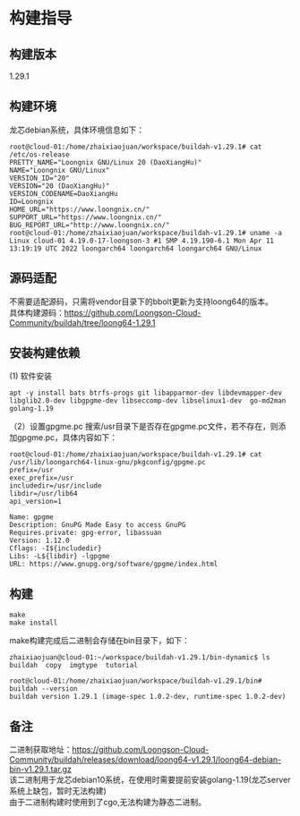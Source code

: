 # 构建指导
## 构建版本
1.29.1

## 构建环境
龙芯debian系统，具体环境信息如下：
```
root@cloud-01:/home/zhaixiaojuan/workspace/buildah-v1.29.1# cat /etc/os-release 
PRETTY_NAME="Loongnix GNU/Linux 20 (DaoXiangHu)"
NAME="Loongnix GNU/Linux"
VERSION_ID="20"
VERSION="20 (DaoXiangHu)"
VERSION_CODENAME=DaoXiangHu
ID=Loongnix
HOME_URL="https://www.loongnix.cn/"
SUPPORT_URL="https://www.loongnix.cn/"
BUG_REPORT_URL="http://www.loongnix.cn/"
root@cloud-01:/home/zhaixiaojuan/workspace/buildah-v1.29.1# uname -a
Linux cloud-01 4.19.0-17-loongson-3 #1 SMP 4.19.190-6.1 Mon Apr 11 13:19:19 UTC 2022 loongarch64 loongarch64 loongarch64 GNU/Linux
```

## 源码适配
不需要适配源码，只需将vendor目录下的bbolt更新为支持loong64的版本。       
具体构建源码：https://github.com/Loongson-Cloud-Community/buildah/tree/loong64-1.29.1 

## 安装构建依赖
(1) 软件安装
``` 
apt -y install bats btrfs-progs git libapparmor-dev libdevmapper-dev libglib2.0-dev libgpgme-dev libseccomp-dev libselinux1-dev  go-md2man golang-1.19
```
（2）设置gpgme.pc
搜索/usr目录下是否存在gpgme.pc文件，若不存在，则添加gpgme.pc，具体内容如下：
```
root@cloud-01:/home/zhaixiaojuan/workspace/buildah-v1.29.1# cat /usr/lib/loongarch64-linux-gnu/pkgconfig/gpgme.pc
prefix=/usr
exec_prefix=/usr
includedir=/usr/include
libdir=/usr/lib64
api_version=1

Name: gpgme
Description: GnuPG Made Easy to access GnuPG
Requires.private: gpg-error, libassuan
Version: 1.12.0
Cflags: -I${includedir}
Libs: -L${libdir} -lgpgme
URL: https://www.gnupg.org/software/gpgme/index.html
```

## 构建
```
make
make install
```
make构建完成后二进制会存储在bin目录下，如下：
```
zhaixiaojuan@cloud-01:~/workspace/buildah-v1.29.1/bin-dynamic$ ls
buildah  copy  imgtype  tutorial
```

```
root@cloud-01:/home/zhaixiaojuan/workspace/buildah-v1.29.1/bin# buildah --version
buildah version 1.29.1 (image-spec 1.0.2-dev, runtime-spec 1.0.2-dev)
```

## 备注
二进制获取地址：https://github.com/Loongson-Cloud-Community/buildah/releases/download/loong64-v1.29.1/loong64-debian-bin-v1.29.1.tar.gz       
该二进制用于龙芯debian10系统，在使用时需要提前安装golang-1.19(龙芯server系统上缺包，暂时无法构建)       
由于二进制构建时使用到了cgo,无法构建为静态二进制。     
